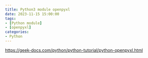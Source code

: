 ```yaml
---
title: Python3 module openpyxl
date: 2023-11-15 15:00:00
tags:
- [Python module]
- [openpyxl]
categories:
- Python
---
```



https://geek-docs.com/python/python-tutorial/python-openpyxl.html